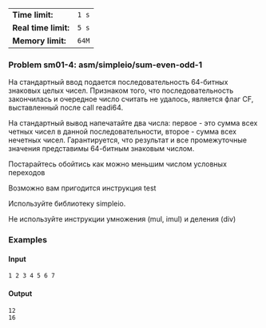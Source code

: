 |                      |       |
|----------------------|-------|
| **Time limit:**      | `1 s` |
| **Real time limit:** | `5 s` |
| **Memory limit:**    | `64M` |


### Problem sm01-4: asm/simpleio/sum-even-odd-1

На стандартный ввод подается последовательность 64-битных знаковых целых чисел. Признаком того, что
последовательность закончилась и очередное число считать не удалось, является флаг CF, выставленный
после call readi64.

На стандартный вывод напечатайте два числа: первое - это сумма всех четных чисел в данной
последовательности, второе - сумма всех нечетных чисел. Гарантируется, что результат и все
промежуточные значения представимы 64-битным знаковым числом.

Постарайтесь обойтись как можно меньшим числом условных переходов

Возможно вам пригодится инструкция test

Используйте библиотеку simpleio.

Не используйте инструкции умножения (mul, imul) и деления (div)

### Examples

#### Input

    
    
    1 2 3 4 5 6 7

#### Output

    
    
    12
    16

